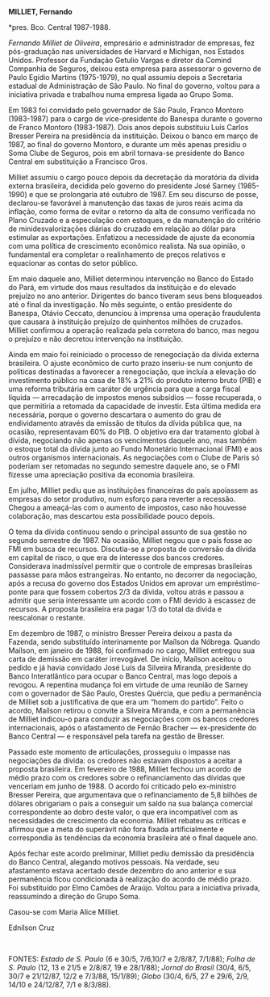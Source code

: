 **MILLIET, Fernando**

\*pres. Bco. Central 1987-1988.

*Fernando Milliet de Oliveira*, empresário e administrador de empresas,
fez pós-graduação nas universidades de Harvard e Michigan, nos Estados
Unidos. Professor da Fundação Getulio Vargas e diretor da Comind
Companhia de Seguros, deixou esta empresa para assessorar o governo de
Paulo Egídio Martins (1975-1979), no qual assumiu depois a Secretaria
estadual de Administração de São Paulo. No final do governo, voltou para
a iniciativa privada e trabalhou numa empresa ligada ao Grupo Soma.

Em 1983 foi convidado pelo governador de São Paulo, Franco Montoro
(1983-1987) para o cargo de vice-presidente do Banespa durante o governo
de Franco Montoro (1983-1987). Dois anos depois substituiu Luís Carlos
Bresser Pereira na presidência da instituição. Deixou o banco em março
de 1987, ao final do governo Montoro, e durante um mês apenas presidiu o
Soma Clube de Seguros, pois em abril tornava-se presidente do Banco
Central em substituição a Francisco Gros.

Milliet assumiu o cargo pouco depois da decretação da moratória da
dívida externa brasileira, decidida pelo governo do presidente José
Sarney (1985-1990) e que se prolongaria até outubro de 1987. Em seu
discurso de posse, declarou-se favorável à manutenção das taxas de juros
reais acima da inflação, como forma de evitar o retorno da alta de
consumo verificada no Plano Cruzado e a especulação com estoques, e da
manutenção do critério de minidesvalorizações diárias do cruzado em
relação ao dólar para estimular as exportações. Enfatizou a necessidade
de ajuste da economia com uma política de crescimento econômico
realista. Na sua opinião, o fundamental era completar o realinhamento de
preços relativos e equacionar as contas do setor público.

Em maio daquele ano, Milliet determinou intervenção no Banco do Estado
do Pará, em virtude dos maus resultados da instituição e do elevado
prejuízo no ano anterior. Dirigentes do banco tiveram seus bens
bloqueados até o final da investigação. No mês seguinte, o então
presidente do Banespa, Otávio Ceccato, denunciou à imprensa uma operação
fraudulenta que causara à instituição prejuízo de quinhentos milhões de
cruzados. Milliet confirmou a operação realizada pela corretora do
banco, mas negou o prejuízo e não decretou intervenção na instituição.

Ainda em maio foi reiniciado o processo de renegociação da dívida
externa brasileira. O ajuste econômico de curto prazo inseriu-se num
conjunto de políticas destinadas a favorecer a renegociação, que incluía
a elevação do investimento público na casa de 18% a 21% do produto
interno bruto (PIB) e uma reforma tributária em caráter de urgência para
que a carga fiscal líquida — arrecadação de impostos menos subsídios —
fosse recuperada, o que permitiria a retomada da capacidade de investir.
Esta última medida era necessária, porque o governo descartara o aumento
do grau de endividamento através da emissão de títulos da dívida pública
que, na ocasião, representavam 60% do PIB. O objetivo era dar tratamento
global à dívida, negociando não apenas os vencimentos daquele ano, mas
também o estoque total da dívida junto ao Fundo Monetário Internacional
(FMI) e aos outros organismos internacionais. As negociações com o Clube
de Paris só poderiam ser retomadas no segundo semestre daquele ano, se o
FMI fizesse uma apreciação positiva da economia brasileira.

Em julho, Milliet pediu que as instituições financeiras do país
apoiassem as empresas do setor produtivo, num esforço para reverter a
recessão. Chegou a ameaçá-las com o aumento de impostos, caso não
houvesse colaboração, mas descartou esta possibilidade pouco depois.

O tema da dívida continuou sendo o principal assunto de sua gestão no
segundo semestre de 1987. Na ocasião, Milliet negou que o país fosse ao
FMI em busca de recursos. Discutia-se a proposta de conversão da dívida
em capital de risco, o que era de interesse dos bancos credores.
Considerava inadmissível permitir que o controle de empresas brasileiras
passasse para mãos estrangeiras. No entanto, no decorrer da negociação,
após a recusa do governo dos Estados Unidos em aprovar um
empréstimo-ponte para que fossem cobertos 2/3 da dívida, voltou atrás e
passou a admitir que seria interessante um acordo com o FMI devido à
escassez de recursos. A proposta brasileira era pagar 1/3 do total da
dívida e reescalonar o restante.

Em dezembro de 1987, o ministro Bresser Pereira deixou a pasta da
Fazenda, sendo substituído interinamente por Maílson da Nóbrega. Quando
Maílson, em janeiro de 1988, foi confirmado no cargo, Milliet entregou
sua carta de demissão em caráter irrevogável. De início, Maílson aceitou
o pedido e já havia convidado José Luís da Silveira Miranda, presidente
do Banco Interatlântico para ocupar o Banco Central, mas logo depois a
revogou. A repentina mudança foi em virtude de uma reunião de Sarney com
o governador de São Paulo, Orestes Quércia, que pediu a permanência de
Milliet sob a justificativa de que era um “homem do partido”. Feito o
acordo, Maílson retirou o convite a Silveira Miranda, e com a
permanência de Milliet indicou-o para conduzir as negociações com os
bancos credores internacionais, após o afastamento de Fernão Bracher —
ex-presidente do Banco Central — e responsável pela tarefa na gestão de
Bresser.

Passado este momento de articulações, prosseguiu o impasse nas
negociações da dívida: os credores não estavam dispostos a aceitar a
proposta brasileira. Em fevereiro de 1988, Milliet fechou um acordo de
médio prazo com os credores sobre o refinanciamento das dívidas que
venceriam em junho de 1988. O acordo foi criticado pelo ex-ministro
Bresser Pereira, que argumentava que o refinanciamento de 5,8 bilhões de
dólares obrigariam o país a conseguir um saldo na sua balança comercial
correspondente ao dobro deste valor, o que era incompatível com as
necessidades de crescimento da economia. Milliet rebateu as críticas e
afirmou que a meta do superávit não fora fixada artificialmente e
correspondia às tendências da economia brasileira até o final daquele
ano.

Após fechar este acordo preliminar, Milliet pediu demissão da
presidência do Banco Central, alegando motivos pessoais. Na verdade, seu
afastamento estava acertado desde dezembro do ano anterior e sua
permanência ficou condicionada à realização do acordo de médio prazo.
Foi substituído por Elmo Camões de Araújo. Voltou para a iniciativa
privada, reassumindo a direção do Grupo Soma.

Casou-se com Maria Alice Milliet.

Ednílson Cruz

 

FONTES: *Estado de S. Paulo* (6 e 30/5, 7/6,10/7 e 2/8/87, 7/1/88);
*Folha de S. Paulo* (12, 13 e 21/5 e 2/8/87, 19 e 28/1/88); *Jornal do
Brasil* (30/4, 6/5, 30/7 e 21/12/87, 12/2 e 7/3/88, 15/1/89); *Globo*
(30/4, 6/5, 27 e 29/6, 2/9, 14/10 e 24/12/87, 7/1 e 8/3/88).

 
